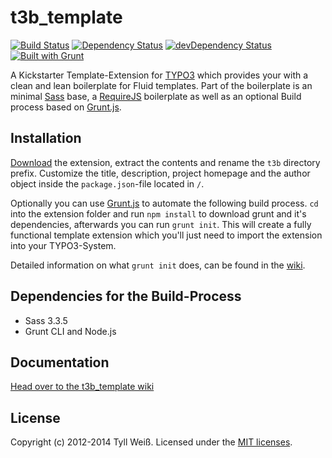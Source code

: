 # t3b_template

[![Build Status](https://travis-ci.org/t3b/t3b_template.png?branch=master)](https://travis-ci.org/t3b/t3b_template)
[![Dependency Status](https://david-dm.org/t3b/t3b_template.svg)](https://david-dm.org/t3b/t3b_template)
[![devDependency Status](https://david-dm.org/t3b/t3b_template/dev-status.svg)](https://david-dm.org/t3b/t3b_template#info=devDependencies)
[![Built with Grunt](https://cdn.gruntjs.com/builtwith.png)](http://gruntjs.com/)

A Kickstarter Template-Extension for [TYPO3](http://typo3.org/) which provides your with a clean and lean boilerplate for Fluid templates.
Part of the boilerplate is an minimal [Sass](http://sass-lang.com/) base, a [RequireJS](http://requirejs.org/) boilerplate as well as an optional Build process based on [Grunt.js](http://gruntjs.com).


## Installation
[Download](https://github.com/t3b/t3b_template/releases) the extension, extract the contents and rename the `t3b` directory prefix.
Customize the title, description, project homepage and the author object inside the `package.json`-file located in `/`.

Optionally you can use [Grunt.js](http://gruntjs.com) to automate the following build process.
`cd` into the extension folder and run `npm install` to download grunt and it's dependencies, afterwards you can run `grunt init`.
This will create a fully functional template extension which you'll just need to import the extension into your TYPO3-System.

Detailed information on what `grunt init` does, can be found in the [wiki](https://github.com/t3b/t3b_template/wiki).


## Dependencies for the Build-Process
* Sass 3.3.5
* Grunt CLI and Node.js


## Documentation
[Head over to the t3b_template wiki](https://github.com/t3b/t3b_template/wiki)


## License
Copyright (c) 2012-2014 Tyll Weiß.
Licensed under the [MIT licenses](https://github.com/t3b/t3b_template/blob/master/LICENSE.md).
